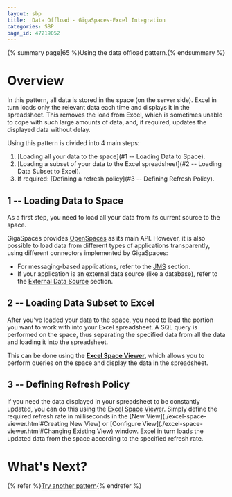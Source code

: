 ```yaml
---
layout: sbp
title:  Data Offload - GigaSpaces-Excel Integration
categories: SBP
page_id: 47219052
---
```


{% summary page|65 %}Using the data offload pattern.{% endsummary %}

# Overview

In this pattern, all data is stored in the space (on the server side). Excel in turn loads only the relevant data each time and displays it in the spreadsheet. This removes the load from Excel, which is sometimes unable to cope with such large amounts of data, and, if required, updates the displayed data without delay.

Using this pattern is divided into 4 main steps:

1. [Loading all your data to the space](#1 -- Loading Data to Space).
2. [Loading a subset of your data to the Excel spreadsheet](#2 -- Loading Data Subset to Excel).
3. If required: [Defining a refresh policy](#3 -- Defining Refresh Policy).

## 1 -- Loading Data to Space

As a first step, you need to load all your data from its current source to the space.

GigaSpaces provides [OpenSpaces](http://wiki.gigaspaces.com/wiki/display/XAP66/Product+Architecture#ProductArchitecture-OpenSpacesAPIandComponents) as its main API. However, it is also possible to load data from different types of applications transparently, using different connectors implemented by GigaSpaces:

- For messaging-based applications, refer to the [JMS](http://wiki.gigaspaces.com/wiki/display/XAP66/JMS) section.
- If your application is an external data source (like a database), refer to the [External Data Source](http://wiki.gigaspaces.com/wiki/display/XAP66/External+Data+Source) section.

## 2 -- Loading Data Subset to Excel

After you've loaded your data to the space, you need to load the portion you want to work with into your Excel spreadsheet. A SQL query is performed on the space, thus separating the specified data from all the data and loading it into the spreadsheet.

This can be done using the **[Excel Space Viewer](./excel-space-viewer.html)**, which allows you to perform queries on the space and display the data in the spreadsheet.

## 3 -- Defining Refresh Policy

If you need the data displayed in your spreadsheet to be constantly updated, you can do this using the [Excel Space Viewer](./excel-space-viewer.html). Simply define the required refresh rate in milliseconds in the [New View](./excel-space-viewer.html#Creating New View) or [Configure View](./excel-space-viewer.html#Changing Existing View) window. Excel in turn loads the updated data from the space according to the specified refresh rate.

# What's Next?

{% refer %}[Try another pattern](./excel-that-scales-solution.html){% endrefer %}
